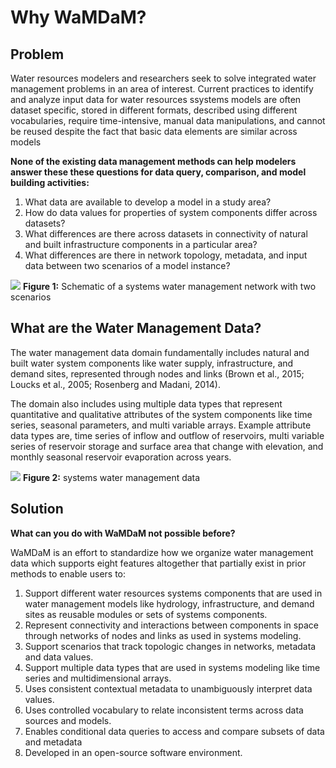 # Why WaMDaM?

## Problem
Water resources modelers and researchers seek to solve integrated water management problems in an area of interest. Current practices to identify and analyze input data for water resources ssystems models are often dataset specific, stored in different formats, described using different vocabularies, require time-intensive, manual data manipulations, and cannot be reused despite the fact that basic data elements are similar across models

**None of the existing data management methods can help modelers answer these these questions for data query, comparison, and model building activities:** 

1.	What data are available to develop a model in a study area?
2.	How do data values for properties of system components differ across datasets? 
3.	What differences are there across datasets in connectivity of natural and built infrastructure components in a particular area? 
4.	What differences are there in network topology, metadata, and input data between two scenarios of a model instance?


![](/images/Fig1_current_wamdam.jpg)
**Figure 1:** Schematic of a systems water management network with two scenarios


## What are the Water Management Data?
The water management data domain fundamentally includes natural and built water system components like water supply, infrastructure, and demand sites, represented through nodes and links (Brown et al., 2015; Loucks et al., 2005; Rosenberg and Madani, 2014).    

The domain also includes using multiple data types that represent quantitative and qualitative attributes of the system components like time series, seasonal parameters, and multi variable arrays. Example attribute data types are, time series of inflow and outflow of reservoirs, multi variable series of reservoir storage and surface area that change with elevation, and monthly seasonal reservoir evaporation across years. 

![](/images/wmd.png)
**Figure 2:** systems water management data


## Solution
**What can you do with WaMDaM not possible before?** 

WaMDaM is an effort to standardize how we organize water management data which supports eight features altogether that partially exist in prior methods to enable users to: 

1. Support different water resources systems components that are used in water management models like hydrology, infrastructure, and demand sites as reusable modules or sets of systems components.   
2. Represent connectivity and interactions between components in space through networks of nodes and links as used in systems modeling. 
3. Support scenarios that track topologic changes in networks, metadata and data values. 
4. Support multiple data types that are used in systems modeling like time series and multidimensional arrays.  
5. Uses consistent contextual metadata to unambiguously interpret data values.
6. Uses controlled vocabulary to relate inconsistent terms across data sources and models.  
7. Enables conditional data queries to access and compare subsets of data and metadata 
8. Developed in an open-source software environment.  
